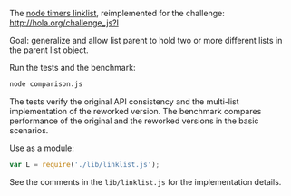 The [node timers linklist](https://github.com/joyent/node/blob/master/lib/_linklist.js), reimplemented for the challenge: http://hola.org/challenge_js?l

Goal: generalize and allow list parent to hold two or more different lists in the parent list object.

Run the tests and the benchmark:
```bash
node comparison.js
```
The tests verify the original API consistency and the multi-list implementation of the reworked version.
The benchmark compares performance of the original and the reworked versions in the basic scenarios.

Use as a module:
```javascript
var L = require('./lib/linklist.js');
```

See the comments in the `lib/linklist.js` for the implementation details.
